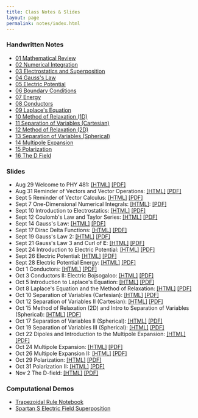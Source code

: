 ```yaml
---
title: Class Notes & Slides
layout: page
permalink: notes/index.html
---
```


### Handwritten Notes

- [01 Mathematical Review](./handwritten/01_Mathematical_Review.pdf)
- [02 Numerical Integration](./handwritten/02_Numerical_Integration.pdf)
- [03 Electrostatics and Superposition](./handwritten/03_Electrostatics_and_Superposition.pdf)
- [04 Gauss's Law](./handwritten/04_Gauss_Law.pdf)
- [05 Electric Potential](./handwritten/05_Electric_Potential.pdf)
- [06 Boundary Conditions](./handwritten/06_Boundary_Conditions.pdf)
- [07 Energy](./handwritten/07_Energy.pdf)
- [08 Conductors](./handwritten/08_Conductors.pdf)
- [09 Laplace's Equation](./handwritten/09_Laplaces_Equation.pdf)
- [10 Method of Relaxation (1D)](./handwritten/10_Method_of_Relaxation.pdf)
- [11 Separation of Variables (Cartesian)](./handwritten/11_Separation_of_Variables_Cartesian.pdf)
- [12 Method of Relaxation (2D)](./handwritten/12_Method_of_Relaxation.pdf)
- [13 Separation of Variables (Spherical)](./handwritten/13_Separation_of_Variables_Spherical.pdf)
- [14 Multipole Expansion](./handwritten/14_Multipole_Expansion.pdf)
- [15 Polarization](./handwritten/15_Polarization.pdf)
- [16 The D Field](./handwritten/16_D_Field.pdf)

### Slides

- Aug 29 Welcome to PHY 481: [[HTML]](./01-slides.html) [[PDF]](./01-slides.pdf)
- Aug 31 Reminder of Vectors and Vector Operations: [[HTML]](./02-slides.html) [[PDF]](./02-slides.pdf)
- Sept 5 Reminder of Vector Calculus: [[HTML]](./03-slides.html) [[PDF]](./03-slides.pdf)
- Sept 7 One-Dimensional Numerical Integrals: [[HTML]](./04-slides.html): [[PDF]](./04-slides.pdf)
- Sept 10 Introduction to Electrostatics: [[HTML]](./05-slides.html) [[PDF]](./05-slides.pdf)
- Sept 12 Coulomb's Law and Taylor Series: [[HTML]](./06-slides.html) [[PDF]](./06-slides.pdf)
- Sept 14 Gauss's Law: [[HTML]](./07-slides.html) [[PDF]](./07-slides.pdf)
- Sept 17 Dirac Delta Functions: [[HTML]](./08-slides.html) [[PDF]](./08-slides.pdf)
- Sept 19 Gauss's Law 2: [[HTML]](./09-slides.html) [[PDF]](./09-slides.pdf)
- Sept 21 Gauss's Law 3 and Curl of $\mathbf{E}$: [[HTML]](./10-slides.html) [[PDF]](./10-slides.pdf)
- Sept 24 Introduction to Electric Potential: [[HTML]](./11-slides.html) [[PDF]](./11-slides.pdf)
- Sept 26 Electric Potential: [[HTML]](./12-slides.html) [[PDF]](./12-slides.pdf)
- Sept 28 Electric Potential Energy: [[HTML]](./13-slides.html) [[PDF]](./13-slides.pdf)
- Oct 1 Conductors: [[HTML]](./14-slides.html) [[PDF]](./14-slides.pdf)
- Oct 3 Conductors II: Electric Bojsogaloo: [[HTML]](./15-slides.html) [[PDF]](./15-slides.pdf)
- Oct 5 Introduction to Laplace's Equation: [[HTML]](./16-slides.html) [[PDF]](./16-slides.pdf)
- Oct 8 Laplace's Equation and the Method of Relaxation: [[HTML]](./17-slides.html) [[PDF]](./17-slides.pdf)
- Oct 10 Separation of Variables (Cartesian): [[HTML]](./18-slides.html) [[PDF]](./18-slides.pdf)
- Oct 12 Separation of Variables II (Cartesian): [[HTML]](./19-slides.html) [[PDF]](./19-slides.pdf)
- Oct 15 Method of Relaxation (2D) and Intro to Separation of Variables (Spherical): [[HTML]](./20-slides.html) [[PDF]](./20-slides.pdf)
- Oct 17 Separation of Variables II (Spherical): [[HTML]](./21-slides.html) [[PDF]](./21-slides.pdf)
- Oct 19 Separation of Variables III (Spherical): [[HTML]](./22-slides.html) [[PDF]](./22-slides.pdf)
- Oct 22 Dipoles and Introduction to the Multipole Expansion: [[HTML]](./23-slides.html) [[PDF]](./23-slides.pdf)
- Oct 24 Multipole Expansion: [[HTML]](./24-slides.html) [[PDF]](./24-slides.pdf)
- Oct 26 Multipole Expansion II: [[HTML]](./25-slides.html) [[PDF]](./25-slides.pdf)
- Oct 29 Polarization: [[HTML]](./26-slides.html) [[PDF]](./26-slides.pdf)
- Oct 31 Polarization II: [[HTML]](./27-slides.html) [[PDF]](./27-slides.pdf)
- Nov 2 The D-field: [[HTML]](./28-slides.html) [[PDF]](./28-slides.pdf)

### Computational Demos

 - [Trapezoidal Rule Notebook](../jupyter/demos/Trapezoidal_Demo_Complete.ipynb)
 - [Spartan S Electric Field Superposition](../jupyter/demos/Demo-SuperpositionElectricFieldSpartanS.ipynb)
